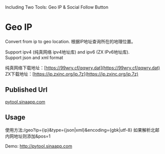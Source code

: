 Including Two Tools: Geo IP & Social Follow Button

Geo IP
=====

Convert from ip to geo location. 根据IP地址查询所在的地理位置。<br>

Support ipv4 (纯真网络 ipv4地址库) and ipv6 (ZX IPv6地址库).<br>
Support json and xml format

纯真网络下载地址：[https://99wry.cf/qqwry.dat](https://99wry.cf/qqwry.dat)
ZX下载地址：[https://ip.zxinc.org/ip.7z](https://ip.zxinc.org/ip.7z)

Published Url
---
<a href="http://pytool.sinaapp.com/">pytool.sinaapp.com</a>

Usage
---
使用方法:/geo?ip={ip}&type={json|xml}&encoding={gbk|utf-8}
如果解析北邮内网地址则添加&pos=1

Demo: <a href="http://pytool.sinaapp.com">http://pytool.sinaapp.com</a>
